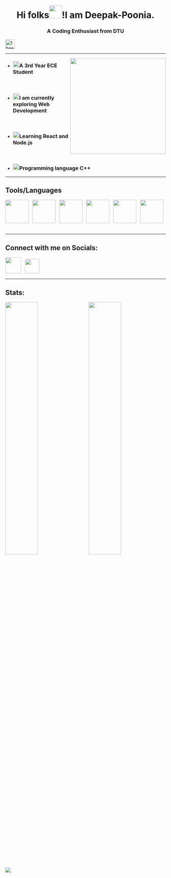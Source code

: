 
<h1 align="center">Hi folks<img src="https://c.tenor.com/SNL9_xhZl9oAAAAi/waving-hand-joypixels.gif" height="40">!I am Deepak-Poonia.</h1>
<h3  align="center">A Coding Enthusiast from DTU</h3>
<a href="https://twitter.com/theexoticguy13" target="blank" width="50"><img src="https://img.shields.io/twitter/follow/theexoticguy?logo=twitter&style=for-the-badge" alt="theexoticguy13" height="30"></a> </p>

<hr>

<a href="URL_REDIRECT" target="blank"><img align="right" src="https://miro.medium.com/max/875/0*Eb7VCChZ1RqcBAGG" height="300" /></a>
<ul>
  <li><h3><img src="https://c.tenor.com/2gYfk-uwUnoAAAAi/graduation-cap-graduate.gif" height="20">A 3rd Year ECE Student</h3></li><br>
  <li><h3> <img src="https://c.tenor.com/H6CIWtKHIM0AAAAi/telescope-objects.gif" height="20">I am currently exploring Web Development</h3></li><br>
  <li><h3><img src="https://c.tenor.com/o_YjMXKZhRgAAAAi/redux-react.gif" height="20">Learning React and Node.js</h3></li><br>
  <li><h3><img src="https://encrypted-tbn0.gstatic.com/images?q=tbn:ANd9GcQsB3Zrsil8K6w7RnpvJAYUuyFh3GjNvLAyvA&usqp=CAU" height="20">Programming language C++</h3></li>  
</ul> 
<hr>
<h2>Tools/Languages</h2>
<p><img src="https://encrypted-tbn0.gstatic.com/images?q=tbn:ANd9GcQsB3Zrsil8K6w7RnpvJAYUuyFh3GjNvLAyvA&usqp=CAU" height="73">
&nbsp;
<img src="https://upload.wikimedia.org/wikipedia/commons/thumb/9/99/Unofficial_JavaScript_logo_2.svg/768px-Unofficial_JavaScript_logo_2.svg.png" height="73">
&nbsp;
<img src="https://repository-images.githubusercontent.com/296760375/876b9000-2673-11eb-8680-ec65b312bb89" height="73" >
&nbsp;
 <img src="https://play-lh.googleusercontent.com/85WnuKkqDY4gf6tndeL4_Ng5vgRk7PTfmpI4vHMIosyq6XQ7ZGDXNtYG2s0b09kJMw=s180-rw" height="73" >
&nbsp;
  <img src="https://brandslogos.com/wp-content/uploads/images/large/css3-logo-black-and-white.png" height="73" >
&nbsp;
   <img src="https://avatars.githubusercontent.com/u/2918581?s=280&v=4" height="73" >
&nbsp;

</p>
<hr>
<h2>Connect with me on Socials:</h2>
<a href="https://twitter.com/theexoticguy13"><img src="https://c.tenor.com/wvgHUDQog4sAAAAi/twitter.gif" height="50"></a>
&nbsp;
<a href="https://www.linkedin.com/in/deepak-poonia-7981b8216/"><img src="https://images.unsplash.com/photo-1611944212129-29977ae1398c?ixlib=rb-1.2.1&ixid=MnwxMjA3fDB8MHxzZWFyY2h8Mnx8bGlua2VkaW4lhttps://twitter.com/theexoticguy13MjBsb2dvfGVufDB8fDB8fA%3D%3D&w=1000&q=80" height="45"></a>
<hr>
<h2>Stats:</h2>
<p>
<img src="https://github-readme-stats.vercel.app/api?username=Deepak1306&&show_icons=true&title_color=ffffff&icon_color=bb2acf&text_color=daf7dc&bg_color=151515" width="45%">
  &nbsp; &nbsp;  &nbsp; &nbsp;
<img src="https://github-readme-streak-stats.herokuapp.com?user=Deepak1306&theme=tokyonight&date_format=M%20j%5B%2C%20Y%5D" width="45%">
  
  </p>

<img src="https://github-readme-stats.vercel.app/api/top-langs/?username=Deepak1306&theme=tokyonight">



